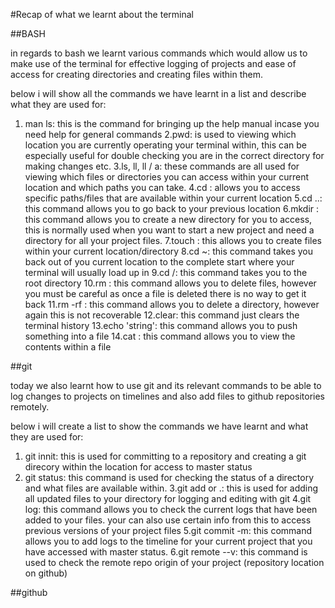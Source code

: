 #Recap of what we learnt about the terminal

##BASH

in regards to bash we learnt various commands which would allow us to make use of the terminal for effective logging of projects and ease of access for creating directories and creating files within them.

below i will show all the commands we have learnt in a list and describe what they are used for:

1. man ls: this is the command for bringing up the help manual incase you need help for general commands
2.pwd: is used to viewing which location you are currently operating your terminal within, this can be especially useful for double checking you are in the correct directory for making changes etc.
3.ls, ll, ll / a: these commands are all used for viewing which files or directories you can access within your current location and which paths you can take.
4.cd <location>: allows you to access specific paths/files that are available within your current location
5.cd ..: this command allows you to go back to your previous location
6.mkdir <path>: this command allows you to create a new directory for you to access, this is normally used when you want to start a new project and need a directory for all your project files.
7.touch <path>: this allows you to create files within your current location/directory
8.cd ~: this command takes you back out of you current location to the complete start where your terminal will usually load up in
9.cd /: this command takes you to the root directory
10.rm <file>: this command allows you to delete files, however you must be careful as once a file is deleted there is no way to get it back
11.rm -rf <folder>: this command allows you to delete a directory, however again this is not recoverable
12.clear: this command just clears the terminal history
13.echo 'string': this command allows you to push something into a file
14.cat <file>: this command allows you to view the contents within a file

##git

today we also learnt how to use git and its relevant commands to be able to log changes to projects on timelines and also add files to github repositories remotely.

below i will create a list to show the commands we have learnt and what they are used for:

1. git innit: this is used for committing to a repository and creating a git direcory within the location for access to master status
2. git status: this command is used for checking the status of a directory and what files are available within.
3.git add <file> or .: this is used for adding all updated files to your directory for logging and editing with git
4.git log: this command allows you to check the current logs that have been added to your files. your can also use certain info from this to access previous versions of your project files
5.git commit -m: this command allows you to add logs to the timeline for your current project that you have accessed with master status.
6.git remote --v: this command is used to check the remote repo origin of your project (repository location on github)

##github
